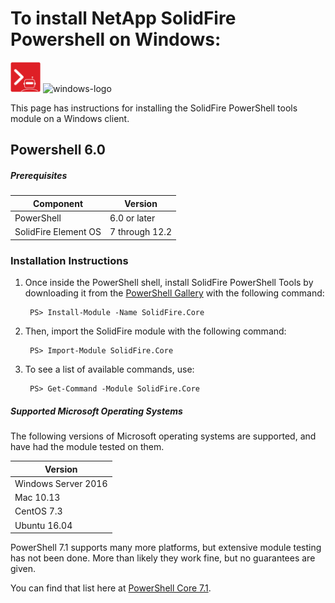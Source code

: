 # To install NetApp SolidFire Powershell on Windows:

![solidfire-powershell-logo](../../docs/product.png)   ![windows-logo](windows10-logo-small.png)

This page has instructions for installing the SolidFire PowerShell tools module on a Windows client. 

## Powershell 6.0

##### Prerequisites

| Component            | Version          |
|----------------------|------------------|
| PowerShell           | 6.0 or later     |
| SolidFire Element OS | 7 through 12.2   |

### Installation Instructions

1. Once inside the PowerShell shell, install SolidFire PowerShell Tools by downloading it from the [PowerShell Gallery](powershellgallery.com) with the following command:

        PS> Install-Module -Name SolidFire.Core

1. Then, import the SolidFire module with the following command:

        PS> Import-Module SolidFire.Core

1. To see a list of available commands, use:

        PS> Get-Command -Module SolidFire.Core

##### Supported Microsoft Operating Systems

The following versions of Microsoft operating systems are supported, and have had the module tested on them.

| Version                |
|------------------------|
| Windows Server 2016    |
| Mac 10.13              |
| CentOS 7.3             |
| Ubuntu 16.04           |

PowerShell 7.1 supports many more platforms, but extensive module testing has not been done. More than likely they work fine, but no guarantees are given.

You can find that list here at [PowerShell Core 7.1](https://devblogs.microsoft.com/powershell/announcing-powershell-7-1/).